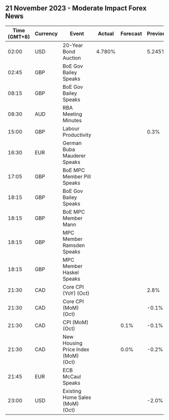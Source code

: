 ## 21 November 2023 - Moderate Impact Forex News

| Time (GMT+8) | Currency | Event | Actual | Forecast | Previous |
|------|----------|-------|--------|----------|----------|
| 02:00 | USD | 20-Year Bond Auction | 4.780% |  | 5.245% |
| 02:45 | GBP | BoE Gov Bailey Speaks |  |  |  |
| 08:15 | GBP | BoE Gov Bailey Speaks |  |  |  |
| 08:30 | AUD | RBA Meeting Minutes |  |  |  |
| 15:00 | GBP | Labour Productivity |  |  | 0.3% |
| 16:30 | EUR | German Buba Mauderer Speaks |  |  |  |
| 17:05 | GBP | BoE MPC Member Pill Speaks |  |  |  |
| 18:15 | GBP | BoE Gov Bailey Speaks |  |  |  |
| 18:15 | GBP | BoE MPC Member Mann |  |  |  |
| 18:15 | GBP | MPC Member Ramsden Speaks |  |  |  |
| 18:15 | GBP | MPC Member Haskel Speaks |  |  |  |
| 21:30 | CAD | Core CPI (YoY) (Oct) |  |  | 2.8% |
| 21:30 | CAD | Core CPI (MoM) (Oct) |  |  | -0.1% |
| 21:30 | CAD | CPI (MoM) (Oct) |  | 0.1% | -0.1% |
| 21:30 | CAD | New Housing Price Index (MoM) (Oct) |  | 0.0% | -0.2% |
| 21:45 | EUR | ECB McCaul Speaks |  |  |  |
| 23:00 | USD | Existing Home Sales (MoM) (Oct) |  |  | -2.0% |
